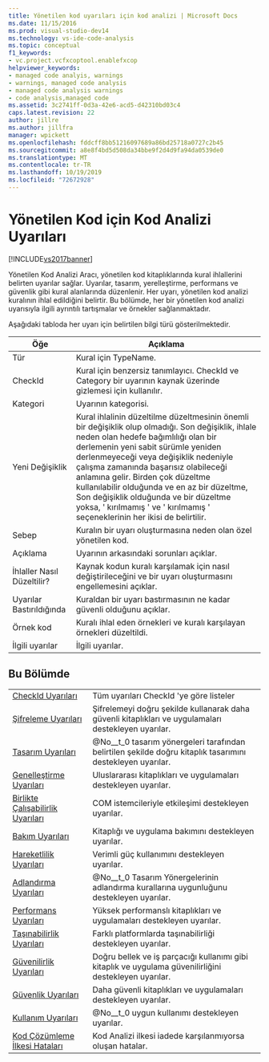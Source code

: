```yaml
---
title: Yönetilen kod uyarıları için kod analizi | Microsoft Docs
ms.date: 11/15/2016
ms.prod: visual-studio-dev14
ms.technology: vs-ide-code-analysis
ms.topic: conceptual
f1_keywords:
- vc.project.vcfxcoptool.enablefxcop
helpviewer_keywords:
- managed code analyis, warnings
- warnings, managed code analysis
- managed code analysis warnings
- code analysis,managed code
ms.assetid: 3c2741ff-0d3a-42e6-acd5-d42310bd03c4
caps.latest.revision: 22
author: jillre
ms.author: jillfra
manager: wpickett
ms.openlocfilehash: fddcff8bb51216097689a86bd25718a0727c2b45
ms.sourcegitcommit: a8e8f4bd5d508da34bbe9f2d4d9fa94da0539de0
ms.translationtype: MT
ms.contentlocale: tr-TR
ms.lasthandoff: 10/19/2019
ms.locfileid: "72672928"
---
```

# <a name="code-analysis-for-managed-code-warnings"></a>Yönetilen Kod için Kod Analizi Uyarıları
[!INCLUDE[vs2017banner](../includes/vs2017banner.md)]

Yönetilen Kod Analizi Aracı, yönetilen kod kitaplıklarında kural ihlallerini belirten uyarılar sağlar. Uyarılar, tasarım, yerelleştirme, performans ve güvenlik gibi kural alanlarında düzenlenir. Her uyarı, yönetilen kod analizi kuralının ihlal edildiğini belirtir. Bu bölümde, her bir yönetilen kod analizi uyarısıyla ilgili ayrıntılı tartışmalar ve örnekler sağlanmaktadır.

 Aşağıdaki tabloda her uyarı için belirtilen bilgi türü gösterilmektedir.

|Öğe|Açıklama|
|----------|-----------------|
|Tür|Kural için TypeName.|
|CheckId|Kural için benzersiz tanımlayıcı. CheckId ve Category bir uyarının kaynak üzerinde gizlemesi için kullanılır.|
|Kategori|Uyarının kategorisi.|
|Yeni Değişiklik|Kural ihlalinin düzeltilme düzeltmesinin önemli bir değişiklik olup olmadığı. Son değişiklik, ihlale neden olan hedefe bağımlılığı olan bir derlemenin yeni sabit sürümle yeniden derlenmeyeceği veya değişiklik nedeniyle çalışma zamanında başarısız olabileceği anlamına gelir. Birden çok düzeltme kullanılabilir olduğunda ve en az bir düzeltme, Son değişiklik olduğunda ve bir düzeltme yoksa, ' kırılmamış ' ve ' kırılmamış ' seçeneklerinin her ikisi de belirtilir.|
|Sebep|Kuralın bir uyarı oluşturmasına neden olan özel yönetilen kod.|
|Açıklama|Uyarının arkasındaki sorunları açıklar.|
|İhlaller Nasıl Düzeltilir?|Kaynak kodun kuralı karşılamak için nasıl değiştirileceğini ve bir uyarı oluşturmasını engellemesini açıklar.|
|Uyarılar Bastırıldığında|Kuraldan bir uyarı bastırmasının ne kadar güvenli olduğunu açıklar.|
|Örnek kod|Kuralı ihlal eden örnekleri ve kuralı karşılayan örnekleri düzeltildi.|
|İlgili uyarılar|İlgili uyarılar.|

## <a name="in-this-section"></a>Bu Bölümde

|||
|-|-|
|[CheckId Uyarıları](../code-quality/code-analysis-warnings-for-managed-code-by-checkid.md)|Tüm uyarıları CheckId 'ye göre listeler|
|[Şifreleme Uyarıları](../code-quality/cryptography-warnings.md)|Şifrelemeyi doğru şekilde kullanarak daha güvenli kitaplıkları ve uygulamaları destekleyen uyarılar.|
|[Tasarım Uyarıları](../code-quality/design-warnings.md)|@No__t_0 tasarım yönergeleri tarafından belirtilen şekilde doğru kitaplık tasarımını destekleyen uyarılar.|
|[Genelleştirme Uyarıları](../code-quality/globalization-warnings.md)|Uluslararası kitaplıkları ve uygulamaları destekleyen uyarılar.|
|[Birlikte Çalışabilirlik Uyarıları](../code-quality/interoperability-warnings.md)|COM istemcileriyle etkileşimi destekleyen uyarılar.|
|[Bakım Uyarıları](../code-quality/maintainability-warnings.md)|Kitaplığı ve uygulama bakımını destekleyen uyarılar.|
|[Hareketlilik Uyarıları](../code-quality/mobility-warnings.md)|Verimli güç kullanımını destekleyen uyarılar.|
|[Adlandırma Uyarıları](../code-quality/naming-warnings.md)|@No__t_0 Tasarım Yönergelerinin adlandırma kurallarına uygunluğunu destekleyen uyarılar.|
|[Performans Uyarıları](../code-quality/performance-warnings.md)|Yüksek performanslı kitaplıkları ve uygulamaları destekleyen uyarılar.|
|[Taşınabilirlik Uyarıları](../code-quality/portability-warnings.md)|Farklı platformlarda taşınabilirliği destekleyen uyarılar.|
|[Güvenilirlik Uyarıları](../code-quality/reliability-warnings.md)|Doğru bellek ve iş parçacığı kullanımı gibi kitaplık ve uygulama güvenilirliğini destekleyen uyarılar.|
|[Güvenlik Uyarıları](../code-quality/security-warnings.md)|Daha güvenli kitaplıkları ve uygulamaları destekleyen uyarılar.|
|[Kullanım Uyarıları](../code-quality/usage-warnings.md)|@No__t_0 uygun kullanımı destekleyen uyarılar.|
|[Kod Çözümleme İlkesi Hataları](../code-quality/code-analysis-policy-errors.md)|Kod Analizi ilkesi iadede karşılanmıyorsa oluşan hatalar.|

